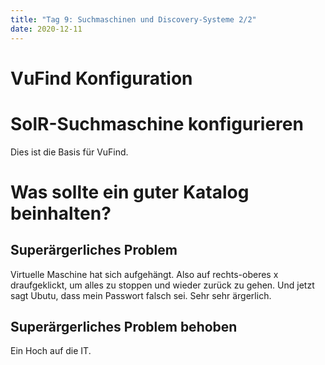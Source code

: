 ```yaml
---
title: "Tag 9: Suchmaschinen und Discovery-Systeme 2/2"
date: 2020-12-11
---
```


# VuFind Konfiguration

# SolR-Suchmaschine konfigurieren
Dies ist die Basis für VuFind. 

# Was sollte ein guter Katalog beinhalten?

## Superärgerliches Problem
Virtuelle Maschine hat sich aufgehängt. Also auf rechts-oberes x draufgeklickt, um alles zu stoppen und wieder zurück zu gehen. 
Und jetzt sagt Ubutu, dass mein Passwort falsch sei. Sehr sehr ärgerlich. 

## Superärgerliches Problem behoben
Ein Hoch auf die IT. 
